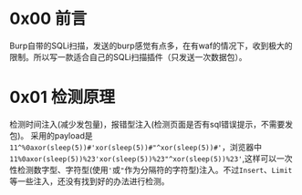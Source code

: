 # 0x00 前言
Burp自带的SQLi扫描，发送的burp感觉有点多，在有waf的情况下，收到极大的限制。所以写一款适合自己的SQLi扫描插件（只发送一次数据包）。

# 0x01 检测原理
检测时间注入(减少发包量)，报错型注入(检测页面是否有sql错误提示，不需要发包)。
采用的payload是`11^%0axor(sleep(5))#'xor(sleep(5))#"^xor(sleep(5))#'`，浏览器中``11%0axor(sleep(5))%23'xor(sleep(5))%23"^xor(sleep(5))%23'``,这样可以一次性检测数字型、字符型(使用`'`或`"`作为分隔符的字符型)注入。不过`Insert`、`Limit`等一些注入，还没有找到好的办法进行检测。
